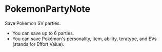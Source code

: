 # PokemonPartyNote

Save Pokémon SV parties.  

 - You can save up to 6 parties.
 - You can save Pokémon's personality, item, ability, teratype, and EVs (stands for Effort Value).